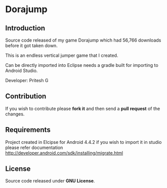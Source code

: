 # Dorajump

## Introduction
Source code released of my game Dorajump which had 56,766 downloads before it got taken down.

This is an endless vertical jumper game that I created. 

Can be directly imported into Eclipse needs a gradle built for importing to Android Studio. 

Developer: Pritesh G

## Contribution
If you wish to contribute please **fork it** and then send a **pull request** of the changes.

## Requirements
Project created in Elcipse for Android 4.4.2 if you wish to import it in studio please refer documentation
http://developer.android.com/sdk/installing/migrate.html

## License
Source code released under **GNU License**.
